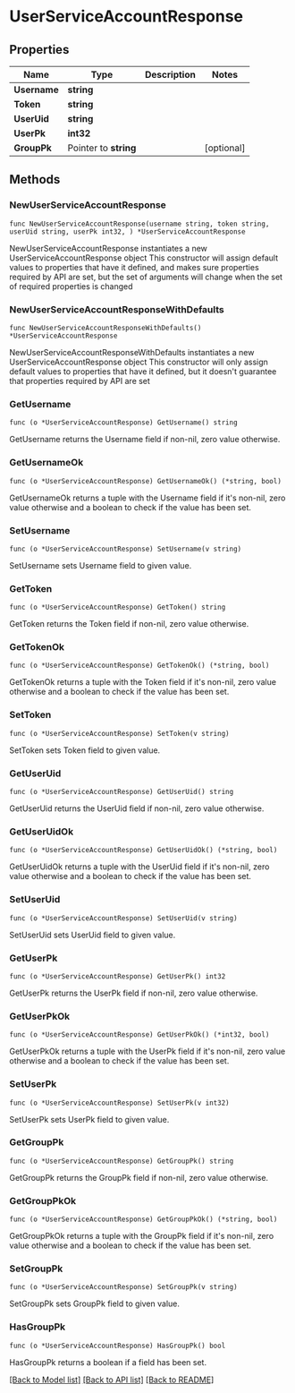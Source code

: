 # UserServiceAccountResponse

## Properties

Name | Type | Description | Notes
------------ | ------------- | ------------- | -------------
**Username** | **string** |  | 
**Token** | **string** |  | 
**UserUid** | **string** |  | 
**UserPk** | **int32** |  | 
**GroupPk** | Pointer to **string** |  | [optional] 

## Methods

### NewUserServiceAccountResponse

`func NewUserServiceAccountResponse(username string, token string, userUid string, userPk int32, ) *UserServiceAccountResponse`

NewUserServiceAccountResponse instantiates a new UserServiceAccountResponse object
This constructor will assign default values to properties that have it defined,
and makes sure properties required by API are set, but the set of arguments
will change when the set of required properties is changed

### NewUserServiceAccountResponseWithDefaults

`func NewUserServiceAccountResponseWithDefaults() *UserServiceAccountResponse`

NewUserServiceAccountResponseWithDefaults instantiates a new UserServiceAccountResponse object
This constructor will only assign default values to properties that have it defined,
but it doesn't guarantee that properties required by API are set

### GetUsername

`func (o *UserServiceAccountResponse) GetUsername() string`

GetUsername returns the Username field if non-nil, zero value otherwise.

### GetUsernameOk

`func (o *UserServiceAccountResponse) GetUsernameOk() (*string, bool)`

GetUsernameOk returns a tuple with the Username field if it's non-nil, zero value otherwise
and a boolean to check if the value has been set.

### SetUsername

`func (o *UserServiceAccountResponse) SetUsername(v string)`

SetUsername sets Username field to given value.


### GetToken

`func (o *UserServiceAccountResponse) GetToken() string`

GetToken returns the Token field if non-nil, zero value otherwise.

### GetTokenOk

`func (o *UserServiceAccountResponse) GetTokenOk() (*string, bool)`

GetTokenOk returns a tuple with the Token field if it's non-nil, zero value otherwise
and a boolean to check if the value has been set.

### SetToken

`func (o *UserServiceAccountResponse) SetToken(v string)`

SetToken sets Token field to given value.


### GetUserUid

`func (o *UserServiceAccountResponse) GetUserUid() string`

GetUserUid returns the UserUid field if non-nil, zero value otherwise.

### GetUserUidOk

`func (o *UserServiceAccountResponse) GetUserUidOk() (*string, bool)`

GetUserUidOk returns a tuple with the UserUid field if it's non-nil, zero value otherwise
and a boolean to check if the value has been set.

### SetUserUid

`func (o *UserServiceAccountResponse) SetUserUid(v string)`

SetUserUid sets UserUid field to given value.


### GetUserPk

`func (o *UserServiceAccountResponse) GetUserPk() int32`

GetUserPk returns the UserPk field if non-nil, zero value otherwise.

### GetUserPkOk

`func (o *UserServiceAccountResponse) GetUserPkOk() (*int32, bool)`

GetUserPkOk returns a tuple with the UserPk field if it's non-nil, zero value otherwise
and a boolean to check if the value has been set.

### SetUserPk

`func (o *UserServiceAccountResponse) SetUserPk(v int32)`

SetUserPk sets UserPk field to given value.


### GetGroupPk

`func (o *UserServiceAccountResponse) GetGroupPk() string`

GetGroupPk returns the GroupPk field if non-nil, zero value otherwise.

### GetGroupPkOk

`func (o *UserServiceAccountResponse) GetGroupPkOk() (*string, bool)`

GetGroupPkOk returns a tuple with the GroupPk field if it's non-nil, zero value otherwise
and a boolean to check if the value has been set.

### SetGroupPk

`func (o *UserServiceAccountResponse) SetGroupPk(v string)`

SetGroupPk sets GroupPk field to given value.

### HasGroupPk

`func (o *UserServiceAccountResponse) HasGroupPk() bool`

HasGroupPk returns a boolean if a field has been set.


[[Back to Model list]](../README.md#documentation-for-models) [[Back to API list]](../README.md#documentation-for-api-endpoints) [[Back to README]](../README.md)


